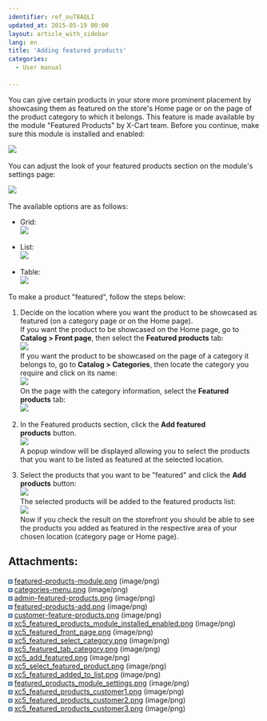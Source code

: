 ```yaml
---
identifier: ref_ouT8AQLI
updated_at: 2015-05-19 00:00
layout: article_with_sidebar
lang: en
title: 'Adding featured products'
categories:
  - User manual

---
```



You can give certain products in your store more prominent placement by showcasing them as featured on the store's Home page or on the page of the product category to which it belongs. This feature is made available by the module "Featured Products" by X-Cart team. Before you continue, make sure this module is installed and enabled:

![]({{site.baseurl}}/attachments/6389852/8717632.png?effects=drop-shadow)

You can adjust the look of your featured products section on the module's settings page:

![]({{site.baseurl}}/attachments/6389852/8717748.png?effects=drop-shadow)

The available options are as follows:

*   Grid:  
    ![]({{site.baseurl}}/attachments/6389852/8717749.png?effects=drop-shadow)  

*   List:  
    ![]({{site.baseurl}}/attachments/6389852/8717750.png?effects=drop-shadow)  

*   Table:  
    ![]({{site.baseurl}}/attachments/6389852/8717751.png?effects=drop-shadow)

To make a product "featured", follow the steps below:

1.  Decide on the location where you want the product to be showcased as featured (on a category page or on the Home page).   
    If you want the product to be showcased on the Home page, go to **Catalog > Front page**, then select the **Featured products** tab:  
    ![]({{site.baseurl}}/attachments/6389852/8717633.png?effects=drop-shadow)  
    If you want the product to be showcased on the page of a category it belongs to, go to **Catalog > Categories**, then locate the category you require and click on its name:  
    ![]({{site.baseurl}}/attachments/6389852/8717634.png?effects=drop-shadow)  
    On the page with the category information, select the **Featured products** tab:  
    ![]({{site.baseurl}}/attachments/6389852/8717635.png?effects=drop-shadow)  

2.  In the Featured products section, click the **Add featured products** button.  
    ![]({{site.baseurl}}/attachments/6389852/8717636.png?effects=drop-shadow)  
    A popup window will be displayed allowing you to select the products that you want to be listed as featured at the selected location. 
3.  Select the products that you want to be "featured" and click the **Add products** button:  
    ![]({{site.baseurl}}/attachments/6389852/8717637.png?effects=drop-shadow)  
    The selected products will be added to the featured products list:  
    ![]({{site.baseurl}}/attachments/6389852/8717638.png?effects=drop-shadow)  
    Now if you check the result on the storefront you should be able to see the products you added as featured in the respective area of your chosen location (category page or Home page).

## Attachments:

![](images/icons/bullet_blue.gif) [featured-products-module.png]({{site.baseurl}}/attachments/6389852/6586548.png) (image/png)  
![](images/icons/bullet_blue.gif) [categories-menu.png]({{site.baseurl}}/attachments/6389852/6586549.png) (image/png)  
![](images/icons/bullet_blue.gif) [admin-featured-products.png]({{site.baseurl}}/attachments/6389852/6586550.png) (image/png)  
![](images/icons/bullet_blue.gif) [featured-products-add.png]({{site.baseurl}}/attachments/6389852/6586551.png) (image/png)  
![](images/icons/bullet_blue.gif) [customer-feature-products.png]({{site.baseurl}}/attachments/6389852/6586552.png) (image/png)  
![](images/icons/bullet_blue.gif) [xc5_featured_products_module_installed_enabled.png]({{site.baseurl}}/attachments/6389852/8717632.png) (image/png)  
![](images/icons/bullet_blue.gif) [xc5_featured_front_page.png]({{site.baseurl}}/attachments/6389852/8717633.png) (image/png)  
![](images/icons/bullet_blue.gif) [xc5_featured_select_category.png]({{site.baseurl}}/attachments/6389852/8717634.png) (image/png)  
![](images/icons/bullet_blue.gif) [xc5_featured_tab_category.png]({{site.baseurl}}/attachments/6389852/8717635.png) (image/png)  
![](images/icons/bullet_blue.gif) [xc5_add_featured.png]({{site.baseurl}}/attachments/6389852/8717636.png) (image/png)  
![](images/icons/bullet_blue.gif) [xc5_select_featured_product.png]({{site.baseurl}}/attachments/6389852/8717637.png) (image/png)  
![](images/icons/bullet_blue.gif) [xc5_featured_added_to_list.png]({{site.baseurl}}/attachments/6389852/8717638.png) (image/png)  
![](images/icons/bullet_blue.gif) [featured_products_module_settings.png]({{site.baseurl}}/attachments/6389852/8717748.png) (image/png)  
![](images/icons/bullet_blue.gif) [xc5_featured_products_customer1.png]({{site.baseurl}}/attachments/6389852/8717749.png) (image/png)  
![](images/icons/bullet_blue.gif) [xc5_featured_products_customer2.png]({{site.baseurl}}/attachments/6389852/8717750.png) (image/png)  
![](images/icons/bullet_blue.gif) [xc5_featured_products_customer3.png]({{site.baseurl}}/attachments/6389852/8717751.png) (image/png)